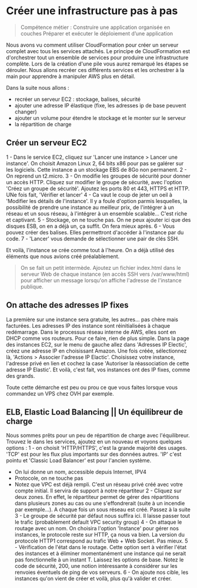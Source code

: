 # Créer une infrastructure pas à pas
> Compétence métier : 
> Construire une application organisée en couches
> Préparer et exécuter le déploiement d’une application


Nous avons vu comment utiliser CloudFormation pour créer un serveur complet avec tous les services attachés.
Le principe de CloudFormation est d'orchestrer tout un ensemble de services pour produire une infrastructure complète. Lors de la création d'une pile vous aurez remarqué les étapes se dérouler.
Nous allons recréer ces différents services et les orchestrer à la main pour apprendre à manipuler AWS plus en détail.

Dans la suite nous allons :
- recréer un serveur EC2 : stockage, balises, sécurité
- ajouter une adresse IP élastique (fixe, les adresses ip de base peuvent changer)
- ajouter un volume pour étendre le stockage et le monter sur le serveur
- la répartition de charge

## Créer un serveur EC2
1 - Dans le service EC2, cliquez sur 'Lancer une instance > Lancer une instance'. On choisit Amazon Linux 2, 64 bits x86 pour pas se galérer sur les logiciels.
Cette instance a un stockage EBS de 8Go non permanent.
2 - On reprend un t2.micro.
3 - On modifie les groupes de sécurité pour donner un accès HTTP. Cliquez sur modifier le groupe de sécurité, avec l'option 'Créez un groupe de sécurité'. Ajoutez les ports 80 et 443, HTTPS et HTTP. UNe fois fait, 'Vérifier et lancer'
4 - Ca vaut le coup de jeter un oeil à 'Modifier les détails de l'instance'. Il y a foule d'option parmis lesquelles, la possibilité de prendre une instance au meilleur prix, de l'intégrer à un réseau et un sous réseau, à l'intégrer à un ensemble scalable... C'est riche et captivant.
5 - Stockage, on ne touche pas. On ne peux ajouter ici que des disques ESB, on en a déjà un, ça suffit. On fera mieux après.
6 - Vous pouvez créer des balises. Elles permettront d'accéder à l'instance par du code.
7 - 'Lancer' vous demande de sélectionner une pair de clés SSH.

Et voilà, l'instance se crée comme tout à l'heure. On a déjà utilisé des éléments que nous avions créé préalablement.

> On se fait un petit intermède. Ajoutez un fichier index.html dans le serveur Web de chaque instance (en accès SSH vers /var/www/html) pour afficher un message lorsqu'on affiche l'adresse de l'instance publique.

## On attache des adresses IP fixes
La première sur une instance sera gratuite, les autres... pas chère mais facturées.
Les adresses IP des instance sont réinitialisées à chaque redémarrage. Dans le processus réseau interne de AWS, elles sont en DHCP comme vos routeurs.
Pour ce faire, rien de plus simple. Dans la page des instances EC2, sur le menu de gauche allez dans 'Adresses IP Electic', créez une adresse IP en choisissant Amazon.
Une fois créée, sélectionnez là, 'Actions > Associer l'adresse IP Elactic'. Choisissez votre instance, l'adresse privé en lien et cochez la case 'Autoriser la réassociation de cette adresse IP Elastic'.
Et voilà, c'est fait, vos instances ont des IP fixes, comme des grands.

Toute cette démarche est peu ou prou ce que vous faites lorsque vous commandez un VPS chez OVH par exemple.

## ELB, Elastic Load Balancing || Un équilibreur de charge
Nous sommes prêts pour un peu de répartition de charge avec l'équilibreur.
Trouvez le dans les services, ajoutez en un nouveau et voyons quelques options :
1 - on choisit 'HTTP/HTTPS', c'est la grande majorité des usages. 'TCP' est pour les flux plus importants sur des données autres. 'IP' c'est pointu et 'Classic Load Balancer' est pour l'ancien système.
- On lui donne un nom, accessible depuis Internet, IPV4
- Protocole, on ne touche pas
- Notez que VPC est déjà rempli. C'est un réseau privé créé avec votre compte initial. Il servira de support à notre répartiteur
2 - Cliquez sur deux zones. En effet, le répartiteur permet de gérer des répartitions dans plusieurs zones au cas ou une s'effondrerait (suite à un incendie par exemple...). A chaque fois un sous réseau est créé. Passez à la suite
3 - Le groupe de sécurité par défaut nous suffira ici. Il laisse passer tout le trafic (probablement default VPC security group)
4 - On attaque le routage avec un nom. On choisira l'option 'Instance' pour gérer nos instances, le protocole reste sur HTTP, ça nous va bien.
La version du protocole HTTP1 correspond au trafic Web + Web Socket. Pas mieux.
5 - Vérification de l'état dans le routage. Cette option sert à vérifier l'état des instances et à éliminer momentanément une instance qui ne serait pas fonctionnelle à un instant T. Laissez les options de base. 
Notez le code de sécurité, 200, une notion intéressante à considérer sur les renvoies éventuels de ping de vos serveurs.
6 - On ajoute nos cible, les instances qu'on vient de créer et voilà, plus qu'à valider et créer.